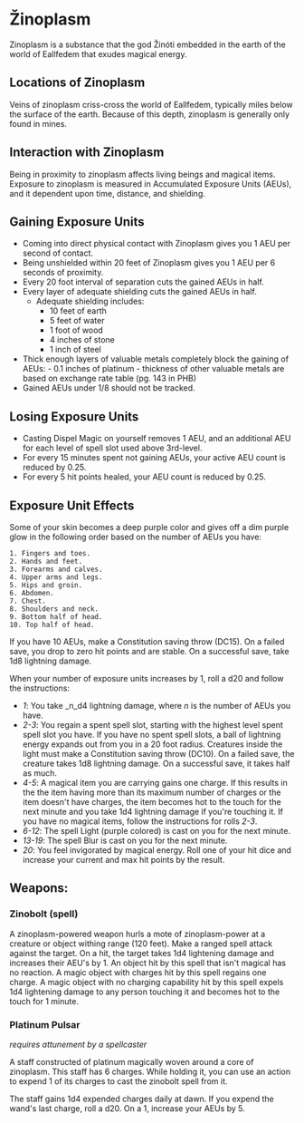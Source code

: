 # Žinoplasm

Zinoplasm is a substance that the god Žinóti embedded in the earth of the world of Eallfedem that exudes magical energy.

## Locations of Zinoplasm

Veins of zinoplasm criss-cross the world of Eallfedem, typically miles below the surface of the earth.
Because of this depth, zinoplasm is generally only found in mines.

## Interaction with Zinoplasm

Being in proximity to zinoplasm affects living beings and magical items.
Exposure to zinoplasm is measured in Accumulated Exposure Units (AEUs), and it dependent upon time, distance, and shielding.

## Gaining Exposure Units

 - Coming into direct physical contact with Zinoplasm gives you 1 AEU per second of contact.
 - Being unshielded within 20 feet of Zinoplasm gives you 1 AEU per 6 seconds of proximity.
 - Every 20 foot interval of separation cuts the gained AEUs in half.
 - Every layer of adequate shielding cuts the gained AEUs in half.
    - Adequate shielding includes:
        - 10 feet of earth
        - 5 feet of water
        - 1 foot of wood
        - 4 inches of stone
        - 1 inch of steel
 - Thick enough layers of valuable metals completely block the gaining of AEUs:
        - 0.1 inches of platinum
        - thickness of other valuable metals are based on exchange rate table (pg. 143 in PHB)
 - Gained AEUs under 1/8 should not be tracked.

## Losing Exposure Units

 - Casting Dispel Magic on yourself removes 1 AEU, and an additional AEU for each level of spell slot used above 3rd-level.
 - For every 15 minutes spent not gaining AEUs, your active AEU count is reduced by 0.25.
 - For every 5 hit points healed, your AEU count is reduced by 0.25.

## Exposure Unit Effects

Some of your skin becomes a deep purple color and gives off a dim purple glow in the following order based on the number of AEUs you have: 

    1. Fingers and toes.
    2. Hands and feet.
    3. Forearms and calves.
    4. Upper arms and legs.
    5. Hips and groin.
    6. Abdomen.
    7. Chest.
    8. Shoulders and neck.
    9. Bottom half of head.
    10. Top half of head.

If you have 10 AEUs, make a Constitution saving throw (DC15).
On a failed save, you drop to zero hit points and are stable.
On a successful save, take 1d8 lightning damage.

When your number of exposure units increases by 1, roll a d20 and follow the instructions:

 - _1_: You take _n_d4 lightning damage, where _n_ is the number of AEUs you have.
 - _2-3_: You regain a spent spell slot, starting with the highest level spent spell slot you have. If you have no spent spell slots, a ball of lightning energy expands out from you in a 20 foot radius. Creatures inside the light must make a Constitution saving throw (DC10). On a failed save, the creature takes 1d8 lightning damage. On a successful save, it takes half as much.
 - _4-5_: A magical item you are carrying gains one charge. If this results in the the item having more than its maximum number of charges or the item doesn't have charges, the item becomes hot to the touch for the next minute and you take 1d4 lightning damage if you're touching it. If you have no magical items, follow the instructions for rolls _2-3_.
 - _6-12_: The spell Light (purple colored) is cast on you for the next minute.
 - _13-19_: The spell Blur is cast on you for the next minute.
 - _20_: You feel invigorated by magical energy. Roll one of your hit dice and increase your current and max hit points by the result.

## Weapons:

### Zinobolt (spell)

A zinoplasm-powered weapon hurls a mote of zinoplasm-power at a creature or object withing range (120 feet).
Make a ranged spell attack against the target.
On a hit, the target takes 1d4 lightening damage and increases their AEU's by 1.
An object hit by this spell that isn't magical has no reaction.
A magic object with charges hit by this spell regains one charge.
A magic object with no charging capability hit by this spell expels 1d4 lightening damage to any person touching it and becomes hot to the touch for 1 minute.

### Platinum Pulsar
_requires attunement by a spellcaster_

A staff constructed of platinum magically woven around a core of zinoplasm.
This staff has 6 charges.
While holding it, you can use an action to expend 1 of its charges to cast the zinobolt spell from it.

The staff gains 1d4 expended charges daily at dawn.
If you expend the wand's last charge, roll a d20.
On a 1, increase your AEUs by 5.
